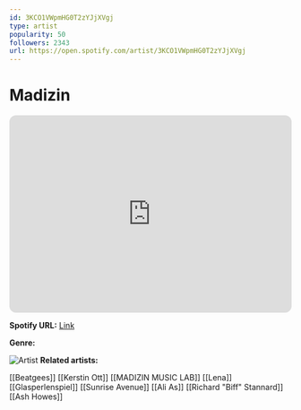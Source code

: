 ```yaml
---
id: 3KCO1VWpmHG0T2zYJjXVgj
type: artist
popularity: 50
followers: 2343
url: https://open.spotify.com/artist/3KCO1VWpmHG0T2zYJjXVgj
---
```

# Madizin

<iframe style="border-radius:12px" src="https://open.spotify.com/embed/artist/3KCO1VWpmHG0T2zYJjXVgj" width="100%" height="352" frameBorder="0" allowfullscreen="" allow="autoplay; clipboard-write; encrypted-media; fullscreen; picture-in-picture" loading="lazy"></iframe>

**Spotify URL:** [Link](https://open.spotify.com/artist/3KCO1VWpmHG0T2zYJjXVgj)

**Genre:** 

![Artist](https://i.scdn.co/image/ab67616d0000b273ebdfbceadaa5ca57ffc2ba7e)
**Related artists:**

[[Beatgees]]
[[Kerstin Ott]]
[[MADIZIN MUSIC LAB]]
[[Lena]]
[[Glasperlenspiel]]
[[Sunrise Avenue]]
[[Ali As]]
[[Richard "Biff" Stannard]]
[[Ash Howes]]
